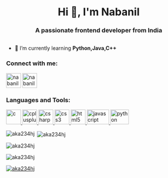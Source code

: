 <h1 align="center">Hi 👋, I'm Nabanil</h1>
<h3 align="center">A passionate frontend developer from India</h3>




<p align="left"> <a href="https://twitter.com/" target="blank"><img src="https://img.shields.io/twitter/follow/?logo=twitter&style=for-the-badge" alt="" /></a> </p>

- 🌱 I’m currently learning **Python,Java,C++**

<h3 align="left">Connect with me:</h3>
<p align="left">
<a href="https://fb.com/nabanilpanda" target="blank"><img align="center" src="https://static.vecteezy.com/system/resources/previews/018/930/698/original/facebook-logo-facebook-icon-transparent-free-png.png" alt="nabanilpanda" height="40" width="40" /></a>
<a href="https://instagram.com/nabanilpanada" target="blank"><img align="center" src="https://img.freepik.com/premium-vector/purple-gradiend-social-media-logo_197792-1883.jpg" alt="nabanilpanada" height="40" width="40" /></a>
</p>

<h3 align="left">Languages and Tools:</h3>
<p align="left"> <a href="https://www.cprogramming.com/" target="_blank" rel="noreferrer"> <img src="https://e7.pngegg.com/pngimages/465/779/png-clipart-blue-and-white-c-logo-the-c-programming-language-computer-programming-computer-icons-programmer-blue-angle.png" alt="c" width="40" height="40"/> </a> <a href="https://www.w3schools.com/cpp/" target="_blank" rel="noreferrer"> <img src="https://w7.pngwing.com/pngs/46/626/png-transparent-c-logo-the-c-programming-language-computer-icons-computer-programming-source-code-programming-miscellaneous-template-blue.png" alt="cplusplus" width="40" height="40"/> </a> <a href="https://www.w3schools.com/cs/" target="_blank" rel="noreferrer"> <img src="https://static.cdnlogo.com/logos/c/27/c.svg" alt="csharp" width="40" height="40"/> </a> <a href="https://www.w3schools.com/css/" target="_blank" rel="noreferrer"> <img src="https://w7.pngwing.com/pngs/4/808/png-transparent-css3-css3-logo-logo-language-programming-language-css-3d-icon-thumbnail.png" alt="css3" width="40" height="40"/> </a> <a href="https://www.w3.org/html/" target="_blank" rel="noreferrer"> <img src="https://upload.wikimedia.org/wikipedia/commons/thumb/6/61/HTML5_logo_and_wordmark.svg/2048px-HTML5_logo_and_wordmark.svg.png" alt="html5" width="40" height="40"/> </a> <a href="https://developer.mozilla.org/en-US/docs/Web/JavaScript" target="_blank" rel="noreferrer"> <img src="https://www.freepnglogos.com/uploads/javascript-png/javascript-logo-transparent-logo-javascript-images-3.png" alt="javascript" width="60" height="40"/> </a> <a href="https://www.python.org" target="_blank" rel="noreferrer"> <img src="https://logos-world.net/wp-content/uploads/2021/10/Python-Symbol.png" alt="python" width="50" height="40"/> </a> </p>

<p><img align="left" src="https://github-readme-stats.vercel.app/api/top-langs?username=aka234hj&show_icons=true&locale=en&layout=compact" alt="aka234hj" /></p>

<p>&nbsp;<img align="center" src="https://github-readme-stats.vercel.app/api?username=aka234hj&show_icons=true&locale=en" alt="aka234hj" /></p>

<p><img align="center" src="https://github-readme-streak-stats.herokuapp.com/?user=aka234hj&" alt="aka234hj" /></p>

<p align="left"> <img src="https://komarev.com/ghpvc/?username=aka234hj&label=Profile%20views&color=0e75b6&style=flat" alt="aka234hj" /> </p>

<p align="left"> <a href="https://github.com/ryo-ma/github-profile-trophy"><img src="https://github-profile-trophy.vercel.app/?username=aka234hj" alt="aka234hj" /></a> </p>
